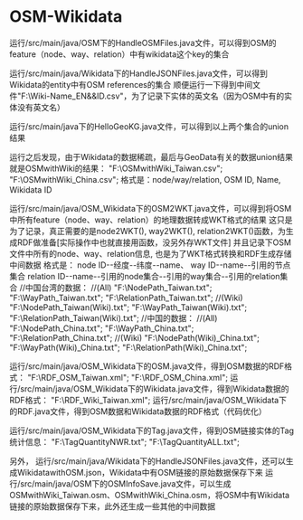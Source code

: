 # OSM-Wikidata
运行/src/main/java/OSM下的HandleOSMFiles.java文件，可以得到OSM的feature（node、way、relation）中有wikidata这个key的集合

运行/src/main/java/Wikidata下的HandleJSONFiles.java文件，可以得到Wikidata的entity中有OSM references的集合
顺便运行一下得到中间文件"F:\\Wiki-Name_EN&&ID.csv"，为了记录下实体的英文名（因为OSM中有的实体没有英文名）

运行/src/main/java下的HelloGeoKG.java文件，可以得到以上两个集合的union结果

运行之后发现，由于Wikidata的数据稀疏，最后与GeoData有关的数据union结果就是OSMwithWiki的结果：
"F:\\OSMwithWiki_Taiwan.csv";
"F:\\OSMwithWiki_China.csv";
格式是：node/way/relation, OSM ID, Name, Wikidata ID

运行/src/main/java/OSM_Wikidata下的OSM2WKT.java文件，可以得到将OSM中所有feature（node、way、relation）的地理数据转成WKT格式的结果
这只是为了记录，真正需要的是node2WKT(), way2WKT(), relation2WKT()函数，为生成RDF做准备[实际操作中也就直接用函数，没另外存WKT文件]
并且记录下OSM文件中所有的node、way、relation信息, 也是为了WKT格式转换和RDF生成存储中间数据
格式是：
node ID--经度--纬度--name、
way ID--name--引用的节点集合
relation ID--name--引用的node集合--引用的way集合--引用的relation集合
//中国台湾的数据：
//(All)
"F:\\NodePath_Taiwan.txt";
"F:\\WayPath_Taiwan.txt";
"F:\\RelationPath_Taiwan.txt";
//(Wiki)
"F:\\NodePath_Taiwan(Wiki).txt";
"F:\\WayPath_Taiwan(Wiki).txt";
"F:\\RelationPath_Taiwan(Wiki).txt";
//中国的数据：
//(All)
"F:\\NodePath_China.txt";
"F:\\WayPath_China.txt";
"F:\\RelationPath_China.txt";
//(Wiki)
"F:\\NodePath(Wiki)_China.txt";
"F:\\WayPath(Wiki)_China.txt";
"F:\\RelationPath(Wiki)_China.txt";

运行/src/main/java/OSM_Wikidata下的OSM.java文件，得到OSM数据的RDF格式：
"F:\\RDF_OSM_Taiwan.xml";
"F:\\RDF_OSM_China.xml";
运行/src/main/java/OSM_Wikidata下的Wikidata.java文件，得到Wikidata数据的RDF格式：
"F:\\RDF_Wiki_Taiwan.xml";
运行/src/main/java/OSM_Wikidata下的RDF.java文件，得到OSM数据和Wikidata数据的RDF格式（代码优化）


运行/src/main/java/OSM_Wikidata下的Tag.java文件，得到OSM链接实体的Tag统计信息：
"F:\\TagQuantityNWR.txt";
"F:\\TagQuantityALL.txt";

另外，
运行/src/main/java/Wikidata下的HandleJSONFiles.java文件，还可以生成WikidatawithOSM.json，Wikidata中有OSM链接的原始数据保存下来
运行/src/main/java/OSM下的OSMInfoSave.java文件，可以生成OSMwithWiki_Taiwan.osm、OSMwithWiki_China.osm，将OSM中有Wikidata链接的原始数据保存下来，此外还生成一些其他的中间数据
